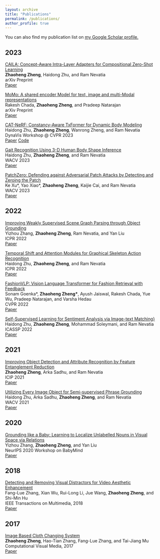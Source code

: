 ```yaml
---
layout: archive
title: "Publications"
permalink: /publications/
author_profile: true
---
```



You can also find my publication list on <u><a href="https://scholar.google.com/citations?user=36e4ADAAAAAJ&hl=en">my Google Scholar profile</a>.</u>


<h2> 2023 </h2>

<p><u>CAILA: Concept-Aware Intra-Layer Adapters for Compositional Zero-Shot Learning</u><br>
<strong>Zhaoheng Zheng</strong>, Haidong Zhu, and Ram Nevatia
<br> arXiv Preprint<br>
<a href="https://arxiv.org/abs/2305.16681" class="btn btn--success">Paper</a></p>

<p><u>MoMo: A shared encoder Model for text, image and multi-Modal representations</u><br>
Rakesh Chada, <strong>Zhaoheng Zheng</strong>, and Pradeep Natarajan
<br> arXiv Preprint<br>
<a href="https://arxiv.org/abs/2304.05523" class="btn btn--success">Paper</a></p>

<p>
<u>CAT-NeRF: Constancy-Aware TxFormer for Dynamic Body Modeling</u><br>
Haidong Zhu, <strong>Zhaoheng Zheng</strong>, Wanrong Zheng, and Ram Nevatia 
<br> DynaVis Workshop @ CVPR 2023<br>
<a href="https://haidongz-usc.github.io/project/pdf/CVPRW23_CAT_NeRF.pdf" class="btn btn--success">Paper</a>
<a href="https://github.com/haidongz-usc/CAT-NeRF" class="btn btn--warning">Code</a>
</p>

<p><u>Gait Recognition Using 3-D Human Body Shape Inference</u><br>
Haidong Zhu, <strong>Zhaoheng Zheng</strong>, and Ram Nevatia
<br> WACV 2023<br>
<a href="https://openaccess.thecvf.com/content/WACV2023/papers/Zhu_Gait_Recognition_Using_3-D_Human_Body_Shape_Inference_WACV_2023_paper.pdf" 
class="btn btn--success">Paper</a></p>


<p><u>PatchZero: Defending against Adversarial Patch Attacks by Detecting and Zeroing the Patch</u><br>
Ke Xu*, Yao Xiao*, <strong>Zhaoheng Zheng</strong>, Kaijie Cai, and Ram Nevatia
<br> WACV 2023<br>
<a href="https://arxiv.org/abs/2207.01795" class="btn btn--success">Paper</a></p>
<!-- <a href="https://github.com/TheShadow29/VidSitu" class="btn btn--warning">Code</a>
; <a href="https://vidsitu.org/" class="btn btn--danger">Website</a> -->

<h2> 2022 </h2>
<p><u>Improving Weakly Supervised Scene Graph Parsing through Object Grounding</u><br>
Yizhou Zhang, <strong>Zhaoheng Zheng</strong>, Ram Nevatia, and Yan Liu
<br> ICPR 2022<br>
<a href="https://ieeexplore.ieee.org/abstract/document/9956641" class="btn btn--success">Paper</a></p>

<p><u>Temporal Shift and Attention Modules for Graphical Skeleton Action Recognition</u><br>
Haidong Zhu, <strong>Zhaoheng Zheng</strong>, and Ram Nevatia
<br> ICPR 2022<br>
<a href="https://ieeexplore.ieee.org/document/9956662" class="btn btn--success">Paper</a></p>

<p><u>FashionVLP: Vision Language Transformer for Fashion Retrieval with Feedback</u><br>
Sonam Goenka*, <strong>Zhaoheng Zheng*</strong>, Ayush Jaiswal, Rakesh Chada, Yue Wu, Pradeep Natarajan, and Varsha Hedau
<br> CVPR 2022<br>
<a href="https://www.amazon.science/publications/fashionvlp-vision-language-transformer-for-fashion-retrieval-with-feedback" class="btn btn--success">Paper</a></p>

<p><u>Self-Supervised Learning for Sentiment Analysis via Image-text Matching}</u><br>
Haidong Zhu, <strong>Zhaoheng Zheng</strong>, Mohammad Soleymani, and Ram Nevatia
<br> ICASSP 2022<br>
<a href="hhttps://ieeexplore.ieee.org/document/9747819" class="btn btn--success">Paper</a></p>

<h2> 2021 </h2>
<p><u>Improving Object Detection and Attribute Recognition by Feature Entanglement Reduction</u><br>
<strong>Zhaoheng Zheng</strong>, Arka Sadhu, and Ram Nevatia
<br> ICIP 2021<br>
<a href="https://arxiv.org/abs/2108.11501" class="btn btn--success">Paper</a></p>

<p><u>Utilizing Every Image Object for Semi-supervised Phrase Grounding</u><br>
Haidong Zhu, Arka Sadhu, <strong>Zhaoheng Zheng</strong>, and Ram Nevatia
<br> WACV 2021<br>
<a href="https://arxiv.org/abs/2011.02655" class="btn btn--success">Paper</a></p>

<h2> 2020 </h2>
<p><u>Grounding like a Baby: Learning to Localize Unlabelled Nouns in Visual Space via Relations</u><br>
Yizhou Zhang, <strong>Zhaoheng Zheng</strong>, and Yan Liu
<br> NeurIPS 2020 Workshop on BabyMind<br>
<a href="https://bi.snu.ac.kr/NeurIPS2020_Babymind/10.pdf" class="btn btn--success">Paper</a></p>

<h2> 2018 </h2>
<p><u>Detecting and Removing Visual Distractors for Video Aesthetic Enhancement</u><br>
Fang-Lue Zhang, Xian Wu, Rui-Long Li, Jue Wang, <strong>Zhaoheng Zheng</strong>, and Shi-Min Hu
<br> IEEE Transactions on Multimedia, 2018<br>
<a href="https://cg.cs.tsinghua.edu.cn/papers/TMM-2017-VideoDistractor.pdf" class="btn btn--success">Paper</a></p>

<h2> 2017 </h2>
<p><u>Image Based Cloth Changing System</u><br>
<strong>Zhaoheng Zheng</strong>, Hao-Tian Zhang, Fang-Lue Zhang, and Tai-Jiang Mu
<br> Computational Visual Media, 2017<br>
<a href="https://cs.stanford.edu/~haotianz/research/clothes_changing/clothes_changing.pdf" class="btn btn--success">Paper</a></p>
